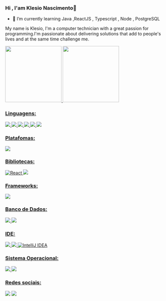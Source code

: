 ### Hi , I'am Klesio Nascimento👋


- 🌱 I’m currently learning Java ,ReactJS , Typescript , Node , PostgreSQL
<p>
   My name is Klesio, I'm a computer technician with a great passion for programming.I'm passionate about delivering solutions that add to people's lives and at    the same time challenge me.
</p>

<div>
   <a href="https://github.com/klsio22">
   <img height="180em" src="https://github-readme-stats.vercel.app/api?username=klsio22&show_icons=true&theme=dark&include_all_commits=true&count_private=true"/>
   <img height="180em" src="https://github-readme-stats.vercel.app/api/top-langs/?username=klsio22&layout=compact&langs_count=7&theme=dark"/>
 </div>
   
### Linguagens:
 <img src="https://img.shields.io/badge/HTML5-E34F26?style=for-the-badge&logo=html5&logoColor=white"> <img src="https://img.shields.io/badge/CSS3-1572B6?style=for-the-badge&logo=css3&logoColor=white">  <img src="https://img.shields.io/badge/Sass-CC6699?style=for-the-badge&logo=sass&logoColor=white"> <img src="https://img.shields.io/badge/JavaScript-F7DF1E?style=for-the-badge&logo=javascript&logoColor=black"> <img src="https://img.shields.io/badge/TypeScript-007ACC?style=for-the-badge&logo=typescript&logoColor=white"> <img src="https://img.shields.io/badge/Java-ED8B00?style=for-the-badge&logo=java&logoColor=white"> 

### Platafomas:
   <img src="https://img.shields.io/badge/Node.js-339933?style=for-the-badge&logo=nodedotjs&logoColor=white"> 

### Bibliotecas:
![React](https://img.shields.io/badge/react-%2320232a.svg?style=for-the-badge&logo=react&logoColor=%2361DAFB) <img src="https://img.shields.io/badge/jQuery-0769AD?style=for-the-badge&logo=jquery&logoColor=white">

### Frameworks:
   <img src="https://img.shields.io/badge/Bootstrap-563D7C?style=for-the-badge&logo=bootstrap&logoColor=white">
   
### Banco de Dados:
 <img src="https://img.shields.io/badge/MySQL-00000F?style=for-the-badge&logo=mysql&logoColor=white"> <img src="https://img.shields.io/badge/PostgreSQL-316192?style=for-the-badge&logo=postgresql&logoColor=white">
 
### IDE:
<img src="https://img.shields.io/badge/Visual_Studio_Code-0078D4?style=for-the-badge&logo=visual%20studio%20code&logoColor=white"> <img src="https://img.shields.io/badge/sublime_text-%23575757.svg?&style=for-the-badge&logo=sublime-text&logoColor=important"> ![IntelliJ IDEA](https://img.shields.io/badge/IntelliJIDEA-000000.svg?style=for-the-badge&logo=intellij-idea&logoColor=white)

### Sistema Operacional:
<img src="https://img.shields.io/badge/Windows-0078D6?style=for-the-badge&logo=windows&logoColor=white">  <img src="https://img.shields.io/badge/Ubuntu-E95420?style=for-the-badge&logo=ubuntu&logoColor=white">
 
### Redes sociais:
   
 <div>
    <a href="https://www.instagram.com/nklesio/" target="_blank"><img
        src="https://img.shields.io/badge/-Instagram-%23E4405F?style=for-the-badge&logo=instagram&logoColor=white"
        target="_blank"></a>
    <a href="https://www.linkedin.com/in/kl%C3%A9sio-ant%C3%B4nio-do-nascimento-767081204/" target="_blank"><img
        src="https://img.shields.io/badge/-LinkedIn-%230077B5?style=for-the-badge&logo=linkedin&logoColor=white"
        target="_blank"></a>
  </div>
  
